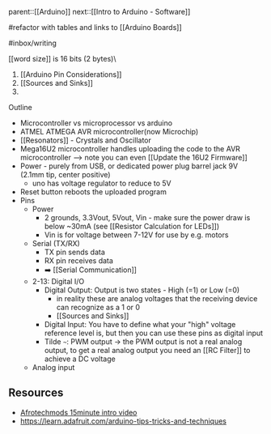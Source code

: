 parent::[[Arduino]]
next::[[Intro to Arduino - Software]]

#refactor  with tables and links to [[Arduino Boards]]

#inbox/writing 

[[word size]] is 16 bits (2 bytes)\

1. [[Arduino Pin Considerations]]
2. [[Sources and Sinks]]
3. 

Outline
- Microcontroller vs microprocessor vs arduino
- ATMEL ATMEGA AVR microcontroller(now Microchip)
- [[Resonators]] - Crystals and Oscillator
- Mega16U2 microcontroller handles uploading the code to the AVR microcontroller --> note you can even [[Update the 16U2 Firmware]]
- Power - purely from USB, or dedicated power plug barrel jack 9V (2.1mm tip, center positive) 
	- uno has voltage regulator to reduce to 5V
- Reset button reboots the uploaded program
- Pins
	- Power
		- 2 grounds, 3.3Vout, 5Vout, Vin - make sure the power draw is below ~30mA (see [[Resistor Calculation for LEDs]])
		- Vin is for voltage between 7-12V for use by e.g. motors
	- Serial (TX/RX)
		- TX pin sends data
		- RX pin receives data
		- ➡️ [[Serial Communication]]
	- 2-13: Digital I/O
		- Digital Output: Output is two states - High (=1) or Low (=0)
			- in reality these are analog voltages that the receiving device can recognize as a 1 or 0
			- [[Sources and Sinks]]
		- Digital Input: You have to define what your "high" voltage reference level is, but then you can use these pins as digital input
		- Tilde `~`: PWM output -> the PWM output is not a real analog output, to get a real analog output you need an [[RC Filter]] to achieve a DC voltage
	- Analog input


## Resources
- [Afrotechmods 15minute intro video](https://www.youtube.com/watch?v=nL34zDTPkcs)
- https://learn.adafruit.com/arduino-tips-tricks-and-techniques
